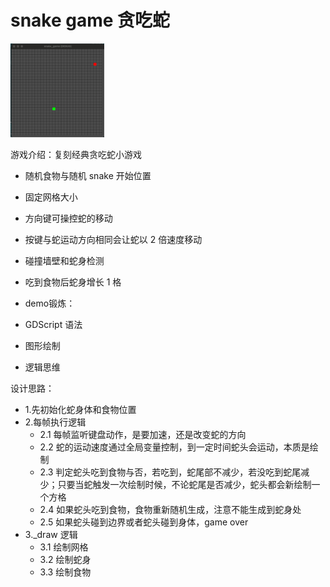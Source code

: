 # snake game 贪吃蛇
<img src="https://github.com/abcnull/Image-Resources/blob/master/godot-mini-games-demo/snake_game.gif" width="150" height="150" alt="snake_game">

游戏介绍：复刻经典贪吃蛇小游戏
- 随机食物与随机 snake 开始位置
- 固定网格大小
- 方向键可操控蛇的移动
- 按键与蛇运动方向相同会让蛇以 2 倍速度移动
- 碰撞墙壁和蛇身检测
- 吃到食物后蛇身增长 1 格

- demo锻炼：
- GDScript 语法
- 图形绘制
- 逻辑思维

设计思路：
- 1.先初始化蛇身体和食物位置
- 2.每帧执行逻辑
    - 2.1 每帧监听键盘动作，是要加速，还是改变蛇的方向
    - 2.2 蛇的运动速度通过全局变量控制，到一定时间蛇头会运动，本质是绘制
    - 2.3 判定蛇头吃到食物与否，若吃到，蛇尾部不减少，若没吃到蛇尾减少；只要当蛇触发一次绘制时候，不论蛇尾是否减少，蛇头都会新绘制一个方格
    - 2.4 如果蛇头吃到食物，食物重新随机生成，注意不能生成到蛇身处
    - 2.5 如果蛇头碰到边界或者蛇头碰到身体，game over
- 3._draw 逻辑
    - 3.1 绘制网格
    - 3.2 绘制蛇身
    - 3.3 绘制食物
